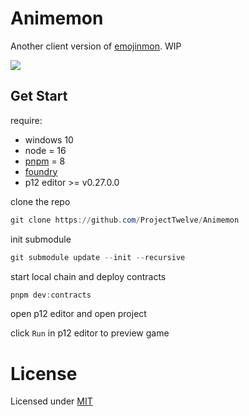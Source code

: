 # Animemon

Another client version of [emojinmon](https://github.com/latticexyz/emojimon). WIP

![](./preview.gif)

## Get Start

require:

- windows 10
- node = 16
- [pnpm](https://pnpm.io/) = 8
- [foundry](https://getfoundry.sh/)
- p12 editor >= v0.27.0.0

clone the repo

```powershell
git clone https://github.com/ProjectTwelve/Animemon
```

init submodule

```powershell
git submodule update --init --recursive
```

start local chain and deploy contracts

```powershell
pnpm dev:contracts
```

open p12 editor and open project

click `Run` in p12 editor to preview game


# License

Licensed under [MIT](./LICENSE)